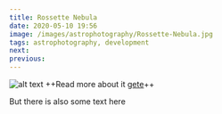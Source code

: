 ```yaml
---
title: Rossette Nebula
date: 2020-05-10 19:56
image: /images/astrophotography/Rossette-Nebula.jpg
tags: astrophotography, development
next:
previous:
---
```


![alt text](/images/astrophotography/Rossette-Nebula.jpg "Logo Title Text 1")
++Read more about it [gete](/posts/thrid-post)++

But there is also some text here
